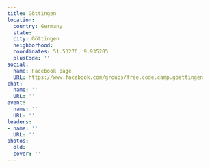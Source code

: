 ```yaml
---
title: Göttingen
location:
  country: Germany
  state: 
  city: Göttingen
  neighborhood: 
  coordinates: 51.53276, 9.935205
  plusCode: ''
social:
  name: Facebook page
  URL: https://www.facebook.com/groups/free.code.camp.goettingen
chat:
  name: ''
  URL: ''
event:
  name: ''
  URL: ''
leaders:
- name: ''
  URL: ''
photos:
  old: 
  cover: ''
---
```

